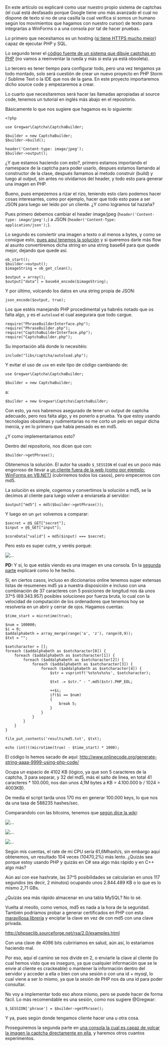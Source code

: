 En este artículo os explicaré como usar nuestro propio sistema de captchas (el cual está desfasado porque Google tiene uno más avanzado el cual no dispone de texto si no de una casilla la cual verifica si somos un humano según los movimientos que hagamos con nuestro cursor) de texto para integrarlas a WinForms o a una consola por tal de hacer pruebas.

Lo primero que necesitamos es un hosting ([si tiene HTTPS mucho mejor](https://github.com/z3nth10n/ZeroZine/blob/master/edicion1/zenth10n/1-gangas/Tener%20nuestro%20propia%20API%20bajo%20HTTPS%20gratuitamente.md)) capaz de ejecutar PHP y SQL.

Lo segundo tener el [código fuente de un sistema que dibuje captchas en PHP](https://github.com/Gregwar/Captcha) (no vamos a reeinventar la rueda y más si esta ya está obsoleta).

Lo tercero es tener tiempo para configurar todo, pero una vez tengamos ya todo montado, solo será cuestión de crear un nuevo proyecto en PHP Storm / Sublime Text o la IDE que nos de la gana. En este proyecto importaremos dicho source code y empezaremos a crear.

Lo cuarto que necesitaremos será hacer las llamadas apropiadas al source code, tenemos un tutorial en inglés más abajo en el repositorio.

Básicamente lo que nos sugiere que hagamos es lo siguiente:

	<?php

	use Gregwar\Captcha\CaptchaBuilder;

	$builder = new CaptchaBuilder;
	$builder->build();

	header('Content-type: image/jpeg');
	$builder->output();

¿Y que estamos haciendo con esto?, primero estamos importando el namespace de la captcha para poder usarlo, despues estamos llamando al constructor de la clase, después llamamos al metodo construir (build) y luego al output, sin antes no olvidarnos del header, y todo esto para generar una imagen en PHP.

Bueno, pues empezemos a rizar el rizo, teniendo esto claro podemos hacer cosas interesantes, como por ejemplo, hacer que todo esto pase a ser JSON para luego ser leído por un cliente. ¿Y como logramos tal hazaña?

Pues primero debemos cambiar el header image/jpeg (`header('Content-type: image/jpeg');`) a JSON (`header('Content-Type: application/json');`).

Lo segundo es conviertir una imagen a texto o al menos a bytes, y como se consigue esto, [pues aquí tenemos la solución](https://stackoverflow.com/a/11446101/3286975) y si queremos darle más flow al asunto convertiremos dicha string en una string base64 para que quede mejor, dejando que quede así.

	ob_start();
    $builder->output();
    $imageString = ob_get_clean();

    $output = array();
    $output["data"] = base64_encode($imageString);

Y por último, volcando los datos en una string propia de JSON:

	json_encode($output, true);

Los que estéis manejando PHP procedimental ya habréis notado que os falta algo, y es el `autoload` el cual asegurara que todo cargue.

	require("PhraseBuilderInterface.php");
	require("PhraseBuilder.php");
	require("CaptchaBuilderInterface.php");
	require("CaptchaBuilder.php");

Su importación allá donde lo necesitéis:

	include("libs/captcha/autoload.php");

Y evitar el uso de `use` en este tipo de código cambiando de:

	use Gregwar\Captcha\CaptchaBuilder;

	$builder = new CaptchaBuilder;

a:

	$builder = new Gregwar\Captcha\CaptchaBuilder;

Con esto, ya nos habremos asegurado de tener un output de captcha adecuado, pero nos falta algo, y es ponerlo a prueba. Ya que estoy usando tecnologías obsoletas y rudimentarias no me corto un pelo en seguir dicha inercia, y en lo primero que había pensado es en md5.

¿Y como implementariamos esto?

Dentro del repositorio, nos dicen que con:

	$builder->getPhrase();

Obtenemos la solución. El autor ha usado `$_SESSION` el cual es un poco más engorroso de llevar a [un cliente fuera de la web (como por ejemplo: WinForms en VB.NET)](https://stackoverflow.com/a/2616917/3286975) (cubriremos todos los casos), pero empecemos con md5.

La solución es simple, cogemos y convertimos la solución a md5, se la decimos al cliente para luego volver a enviarsela al servidor:

	$output["md5"] = md5($builder->getPhrase());

Y luego en un `get` volvemos a comparar:

    $secret = @$_GET["secret"];
    $input = @$_GET["input"];

    $coreData["valid"] = md5($input) === $secret;

Pero esto es super cutre, y veréis porqué:

![...](https://i.gyazo.com/b27ab22c9a5fa90e6326dcb2cfcb5bf5.png)

**PD:** Y sí, lo que estáis viendo es una imagen en una consola. En la [segunda parte](https://github.com/z3nth10n/ZeroZine/blob/master/edicion1/zenth10n/2-captchas/2-Integrando%20una%20captcha%20a%20WinForms%20o%20a%20una%20Consola.md) explicaré como lo he hecho.

Sí, en ciertos casos, incluso en diccionarios online tenemos super extensas listas de resumenes md5 ya a nuestra disposición e incluso con una combinación de 37 caracteres con 5 posiciones de longitud nos da unos 37^5 (69.343.957) posibles soluciones por fuerza bruta, lo cual con la velocidad de computación de los ordenadores que tenemos hoy se resolvería en un abrir y cerrar de ojos. Hagamos cuentas:

	$time_start = microtime(true);

	$num = 100000;
	$i = 0;
	$addalphabeth = array_merge(range('a', 'z'), range(0,9));
	$txt = "";

	$setcharacter = [];
	foreach ($addalphabeth as $setcharacter[0]) {
	    foreach ($addalphabeth as $setcharacter[1]) {
	        foreach ($addalphabeth as $setcharacter[2]) {
	            foreach ($addalphabeth as $setcharacter[3]) {
	                foreach ($addalphabeth as $setcharacter[4]) {
	                    $str = vsprintf('%s%s%s%s%s', $setcharacter);

	                    $txt .= $str." - ".md5($str).PHP_EOL;

	                    ++$i;
	                    if($i == $num)
	                    {
	                        break 5;
	                    }
	                }
	            }
	        }
	    }
	}

	file_put_contents('results/md5.txt', $txt);

	echo (int)((microtime(true) - $time_start) * 1000);

El código lo hemos sacado de aquí: http://www.onlinecode.org/generate-string-aaaa-9999-using-php-code/

Ocupa un espacio de 4102 KB (lógico, ya que son 5 caracteres de la captcha, 3 para separar, y 32 del md5, más el salto de linea, en total 41 caracteres * 100.000, nos dan unos 4,1M bytes a KB = 4.100.000 b / 1024 = 4003KB).

De media el script tarda unos 170 ms en generar 100.000 keys, lo que nos da una tasa de 588235 hashes/sec.

Comparandolo con las bitcoins, tenemos que [según dice la wiki](https://en.bitcoin.it/wiki/Non-specialized_hardware_comparison#Intel):

![...](https://i.gyazo.com/9d3d41af35a7664afa2a9b912b8e5eaa.png)

![...](https://i.gyazo.com/7012aa805353ecfd1fe895b3fddf11b9.png)

![...](https://i.gyazo.com/2b49c400798339591e10a331a9125873.png)

Según mis cuentas, el rate de mi CPU sería 61,6Mhash/s, sin embargo aquí obtenemos, un resultado 104 veces (10470,2%) más lento. ¿Quizás sea porque estoy usando PHP y quizás en C# sea algo más rápido y en C++ algo más?

Aún así con ese hashrate, las 37^5 posibilidades se calcularían en unos 117 segundos (es decir, 2 minutos) ocupando unos 2.844.489 KB o lo que es lo mismo 2,71 GBs.

¿Quizás sea más rápido almacenar en una tabla MySQL? No lo sé.

Vuelta al meollo, como vemos, md5 es nada a la hora de la seguridad. También podríamos probar a generar certificados en PHP con esta [maravillosa librería](https://github.com/phpseclib/phpseclib) y enciptar la clave en vez de con md5 con una clave privada.

http://phpseclib.sourceforge.net/rsa/2.0/examples.html

Con una clave de 4096 bits cubririamos en salud, aún así, lo estariamos haciendo mal.

Por eso, aquí el camino se nos divide en 2, o enviarle la clave al cliente (lo cual hemos visto que es inseguro, ya que cualquier información que se le envie al cliente es crackeable) o mantener la información dentro del servidor y acceder a ella o bien con una sesión  o con una id + mysql, lo cual viene a ser lo mismo, ya que la sesión de PHP nos da una id para poder consultar.

No voy a implementar todo eso ahora mismo, pero se puede hacer de forma fácil. Lo más recomendable es una sesión, como nos sugiere @Gregwar:

	$_SESSION['phrase'] = $builder->getPhrase();

Y ya, pues según donde tengamos cliente hacer una u otra cosa.

Proseguiremos la segunda parte en [una consola la cual es capaz de volcar la imagen la captcha directamente en ella](https://github.com/z3nth10n/ZeroZine/blob/master/edicion1/zenth10n/2-captchas/2-Integrando%20una%20captcha%20a%20WinForms%20o%20a%20una%20Consola.md), y haremos otros cuantos experimentos.